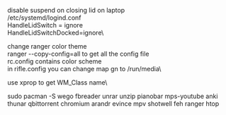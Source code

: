 disable suspend on closing lid on laptop\
/etc/systemd/logind.conf\
HandleLidSwitch = ignore\
HandleLidSwitchDocked=ignore\

change ranger color theme\
ranger --copy-config=all to get all the config file\
rc.config contains color scheme\
in rifle.config you can change map gn to /run/media\

use xprop to get WM_Class name\

sudo pacman -S wego fbreader unrar unzip pianobar mps-youtube anki thunar qbittorrent chromium arandr evince mpv shotwell feh ranger htop
